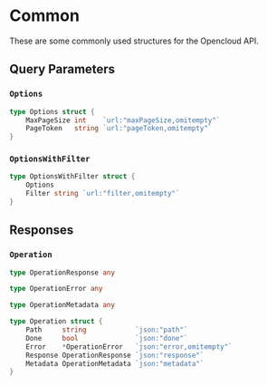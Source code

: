# Common
These are some commonly used structures for the Opencloud API.

## Query Parameters
### `Options`
```go
type Options struct {
	MaxPageSize int    `url:"maxPageSize,omitempty"`
	PageToken   string `url:"pageToken,omitempty"`
}
```
### `OptionsWithFilter`
```go
type OptionsWithFilter struct {
	Options
	Filter string `url:"filter,omitempty"`
}
```

## Responses
### `Operation`
```go
type OperationResponse any

type OperationError any

type OperationMetadata any

type Operation struct {
	Path     string            `json:"path"`
	Done     bool              `json:"done"`
	Error    *OperationError   `json:"error,omitempty"`
	Response OperationResponse `json:"response"`
	Metadata OperationMetadata `json:"metadata"`
}
```